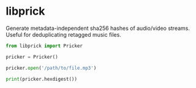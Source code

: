# libprick

Generate metadata-independent sha256 hashes of audio/video streams. Useful for deduplicating retagged music files.

```python
from libprick import Pricker

pricker = Pricker()

pricker.open('/path/to/file.mp3')

print(pricker.hexdigest())
```